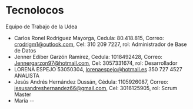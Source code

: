 # Tecnolocos
Equipo de Trabajo de la Udea

- Carlos Ronel Rodriguez Mayorga, Cedula: 80.418.815, Correo: crodrigm1@outlook.com, Cel: 310 209 7227, rol: Administrador de Base de Datos
- Jenner Ediber Garzón Ramírez, Cedula: 1018492428, Correo: Jennergarzon97@hotmail.com, Cel: 3057331674, rol: Desarrollador
- LORENA ESPEJO 53050304, lorenaespejo@hotmail.es  350 727 4527  ANALISTA
- Jesús Andrés Hernández Dussán, Cédula: 1105926087, Correo: jesusandreshernandez66@gmail.com, Cel: 3016125905, rol: Scrum Master
- Maria --
